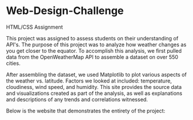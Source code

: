 # Web-Design-Challenge
HTML/CSS Assignment

This project was assigned to assess students on their understanding of API's. The purpose of this project was to analyze how weather changes as you get closer to the equator. To accomplish this analysis, we first pulled data from the OpenWeatherMap API to assemble a dataset on over 550 cities.

After assembling the dataset, we used Matplotlib to plot various aspects of the weather vs. latitude. Factors we looked at included: temperature, cloudiness, wind speed, and humidity. This site provides the source data and visualizations created as part of the analysis, as well as explanations and descriptions of any trends and correlations witnessed.

Below is the website that demonstrates the entirety of the project: 
